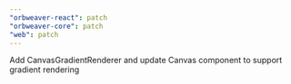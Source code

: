 ```yaml
---
"orbweaver-react": patch
"orbweaver-core": patch
"web": patch
---
```


Add CanvasGradientRenderer and update Canvas component to support gradient rendering
